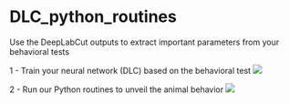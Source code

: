 # DLC_python_routines

Use the DeepLabCut outputs to extract important parameters from your behavioral tests

1 - Train your neural network (DLC) based on the behavioral test 
![](https://github.com/ikaro-beraldo/DLC_python_routines/video_BM_gif.gif)

2 - Run our Python routines to unveil the animal behavior
![](https://github.com/ikaro-beraldo/DLC_python_routines/example0.gif)
